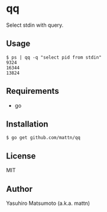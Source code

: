 # qq

Select stdin with query.

## Usage

```
$ ps | qq -q "select pid from stdin"
9324
16344
13824
```

## Requirements

* go

## Installation

```
$ go get github.com/mattn/qq
```

## License

MIT

## Author

Yasuhiro Matsumoto (a.k.a. mattn)
